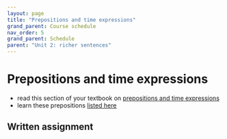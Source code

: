```yaml
---
layout: page
title: "Prepositions and time expressions"
grand_parent: Course schedule
nav_order: 5
grand_parent: Schedule
parent: "Unit 2: richer sentences"
---
```



# Prepositions and time expressions


- read this section of your textbook on [prepositions and time expressions](https://lingualatina.github.io/textbook/topics/unit2/time-prepositions/)
- learn these prepositions [listed here](https://lingualatina.github.io/textbook/vocabulary/prepositions/)

## Written assignment
